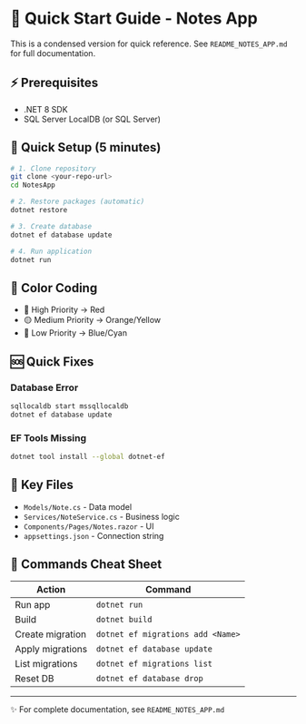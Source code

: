 ﻿# 🚀 Quick Start Guide - Notes App

This is a condensed version for quick reference. See `README_NOTES_APP.md` for full documentation.

## ⚡ Prerequisites
- .NET 8 SDK
- SQL Server LocalDB (or SQL Server)

## 🏃 Quick Setup (5 minutes)

```bash
# 1. Clone repository
git clone <your-repo-url>
cd NotesApp

# 2. Restore packages (automatic)
dotnet restore

# 3. Create database
dotnet ef database update

# 4. Run application
dotnet run
```

## 🎨 Color Coding
- 🔴 High Priority → Red
- 🟡 Medium Priority → Orange/Yellow
- 🔵 Low Priority → Blue/Cyan

## 🆘 Quick Fixes

### Database Error
```bash
sqllocaldb start mssqllocaldb
dotnet ef database update
```

### EF Tools Missing
```bash
dotnet tool install --global dotnet-ef
```

## 📂 Key Files
- `Models/Note.cs` - Data model
- `Services/NoteService.cs` - Business logic
- `Components/Pages/Notes.razor` - UI
- `appsettings.json` - Connection string

## 🔧 Commands Cheat Sheet

| Action | Command |
|--------|---------|
| Run app | `dotnet run` |
| Build | `dotnet build` |
| Create migration | `dotnet ef migrations add <Name>` |
| Apply migrations | `dotnet ef database update` |
| List migrations | `dotnet ef migrations list` |
| Reset DB | `dotnet ef database drop` |


---
✨ For complete documentation, see `README_NOTES_APP.md`
